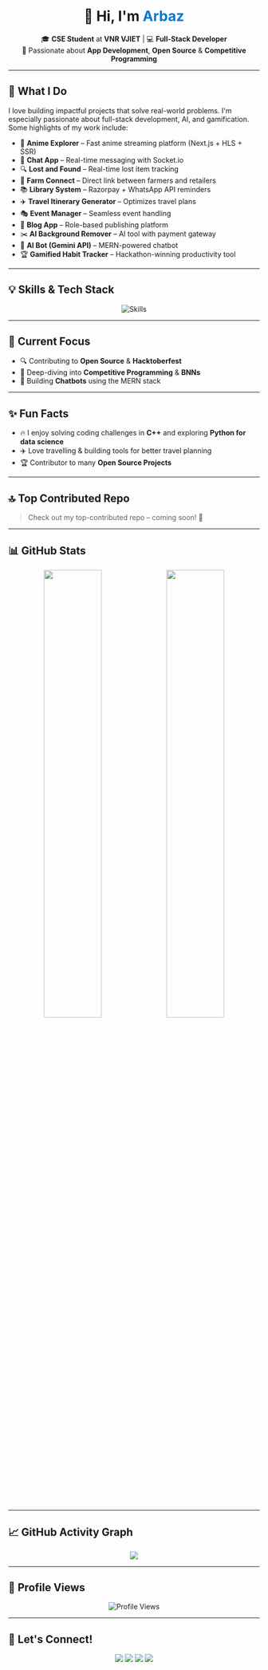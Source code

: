 <h1 align="center">
  👋 Hi, I'm <span style="color:#007ACC;">Arbaz</span>
</h1>

<p align="center">
  🎓 <b>CSE Student</b> at <b>VNR VJIET</b> | 💻 <b>Full-Stack Developer</b>  
  <br>🌱 Passionate about <b>App Development</b>, <b>Open Source</b> & <b>Competitive Programming</b>
</p>

---

## 🚀 What I Do

I love building impactful projects that solve real-world problems. I'm especially passionate about full-stack development, AI, and gamification. Some highlights of my work include:

- 🎥 **Anime Explorer** – Fast anime streaming platform (Next.js + HLS + SSR)
- 💬 **Chat App** – Real-time messaging with Socket.io
- 🔍 **Lost and Found** – Real-time lost item tracking
- 🌾 **Farm Connect** – Direct link between farmers and retailers
- 📚 **Library System** – Razorpay + WhatsApp API reminders
- ✈️ **Travel Itinerary Generator** – Optimizes travel plans
- 🎭 **Event Manager** – Seamless event handling
- 📝 **Blog App** – Role-based publishing platform
- ✂️ **AI Background Remover** – AI tool with payment gateway
- 🤖 **AI Bot (Gemini API)** – MERN-powered chatbot
- 🏆 **Gamified Habit Tracker** – Hackathon-winning productivity tool

---

## 💡 Skills & Tech Stack

<p align="center">
  <img src="https://skillicons.dev/icons?i=python,cpp,js,ts,react,nextjs,tailwind,docker,mongodb,postgres,git,github,vscode&perline=7" alt="Skills">
</p>

---

## 🎯 Current Focus

- 🔍 Contributing to **Open Source** & **Hacktoberfest**
- 📖 Deep-diving into **Competitive Programming** & **BNNs**
- 🤖 Building **Chatbots** using the MERN stack

---

## ✨ Fun Facts

- 🔥 I enjoy solving coding challenges in **C++** and exploring **Python for data science**
- ✈️ Love travelling & building tools for better travel planning
- 🏆 Contributor to many **Open Source Projects**

---

## 🔝 Top Contributed Repo

> Check out my top-contributed repo – coming soon! 🚀

---

## 📊 GitHub Stats

<p align="center">
  <img src="https://github-readme-stats.vercel.app/api?username=arbazahmed07&show_icons=true&theme=tokyonight&hide_border=true" width="48%" />
  <img src="https://github-readme-stats.vercel.app/api/top-langs/?username=arbazahmed07&layout=compact&theme=tokyonight&hide_border=true" width="48%" />
</p>

---

## 📈 GitHub Activity Graph

<p align="center">
  <img src="https://github-readme-activity-graph.vercel.app/graph?username=arbazahmed07&theme=github-compact&hide_border=true" />
</p>

---

## 🧮 Profile Views

<p align="center">
  <img src="https://komarev.com/ghpvc/?username=arbazahmed07&style=flat-square&color=blue" alt="Profile Views" />
</p>

---

## 🤝 Let's Connect!

<p align="center">
  <a href="https://arbaaz.vercel.app" target="_blank"><img src="https://img.shields.io/badge/Portfolio-000?style=for-the-badge&logo=vercel&logoColor=white" /></a>
  <a href="https://linkedin.com/in/mohammad-arbaz-ahmed-0a6446290" target="_blank"><img src="https://img.shields.io/badge/LinkedIn-0077B5?style=for-the-badge&logo=linkedin&logoColor=white" /></a>
  <a href="mailto:arbazahmed1729@gmail.com" target="_blank"><img src="https://img.shields.io/badge/Gmail-D14836?style=for-the-badge&logo=gmail&logoColor=white" /></a>
  <a href="https://github.com/arbazahmed07" target="_blank"><img src="https://img.shields.io/badge/GitHub-000?style=for-the-badge&logo=github&logoColor=white" /></a>
</p>
